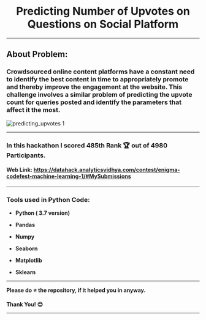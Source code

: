 # 

# <center> Predicting Number of Upvotes on Questions on Social Platform</center>

--- 
## About Problem:
<p><h3> Crowdsourced online content platforms have a constant need to identify the best content in time to appropriately promote and thereby improve the engagement at the website. This challenge involves a similar problem of predicting the upvote count for queries posted and identify the parameters that affect it the most.</h3></p>
  
![predicting_upvotes 1](https://user-images.githubusercontent.com/72686156/105340495-f7623d80-5c03-11eb-9482-506a00582f78.jpg)

---

### In this hackathon I scored 485th Rank 🏆 out of 4980 Participants.
#### Web Link: https://datahack.analyticsvidhya.com/contest/enigma-codefest-machine-learning-1/#MySubmissions 

--- 

<h3> Tools used in Python Code: </h3>
<ul>
<li><p><b>Python ( 3.7 version)</b></p></li>
<li><p><b>Pandas</b></p></li>
<li><p><b>Numpy</b></p></li>
<li><p><b>Seaborn</b></p></li>
<li><p><b>Matplotlib</b></p></li>
<li><p><b>Sklearn</b></p></li>
</ul>


---

<p> <b> Please do ⭐ the repository, if it helped you in anyway.</b> </p>
<p> <b> Thank You! 😊 </b> </p>

---
